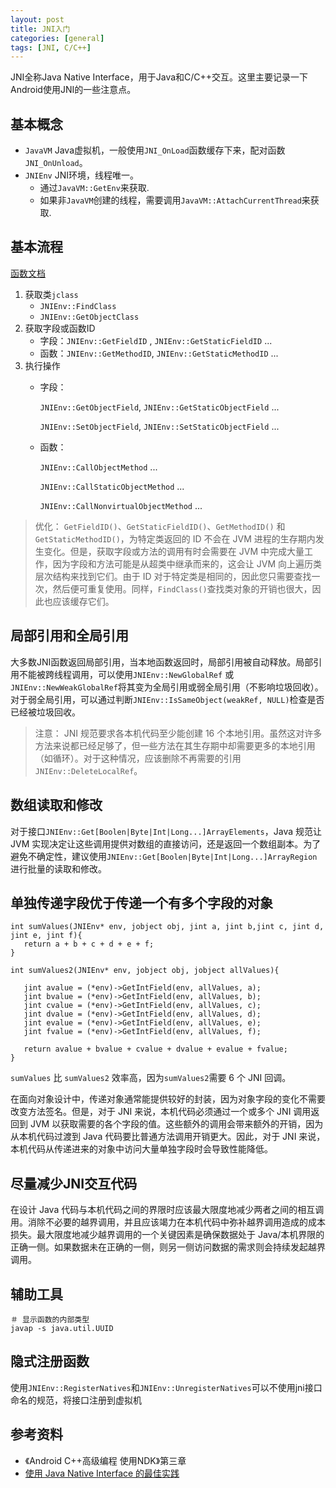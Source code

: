 ```yaml
---
layout: post
title: JNI入门
categories: [general]
tags: [JNI, C/C++]
---
```


JNI全称Java Native Interface，用于Java和C/C++交互。这里主要记录一下Android使用JNI的一些注意点。

## 基本概念

* `JavaVM` Java虚拟机，一般使用`JNI_OnLoad`函数缓存下来，配对函数`JNI_OnUnload`。 
* `JNIEnv` JNI环境，线程唯一。
	* 通过`JavaVM::GetEnv`来获取.
	* 如果非`JavaVM`创建的线程，需要调用`JavaVM::AttachCurrentThread`来获取.


## 基本流程

[函数文档](http://docs.oracle.com/javase/7/docs/technotes/guides/jni/spec/functions.html)

1. 获取类`jclass`
	* `JNIEnv::FindClass`
	* `JNIEnv::GetObjectClass`
2. 获取字段或函数ID
	* 字段：`JNIEnv::GetFieldID`	, `JNIEnv::GetStaticFieldID` ...
	* 函数：`JNIEnv::GetMethodID`, `JNIEnv::GetStaticMethodID` ...
3. 执行操作
	* 字段：
	
		`JNIEnv::GetObjectField`, `JNIEnv::GetStaticObjectField` ...
		
		`JNIEnv::SetObjectField`, `JNIEnv::SetStaticObjectField` ...
		
	* 函数：
		
		`JNIEnv::CallObjectMethod`  ...
		
		`JNIEnv::CallStaticObjectMethod`  ...
		
		`JNIEnv::CallNonvirtualObjectMethod`  ...

> 优化：
> `GetFieldID()`、`GetStaticFieldID()`、`GetMethodID()` 和 `GetStaticMethodID()`，为特定类返回的 ID 不会在 JVM 进程的生存期内发生变化。但是，获取字段或方法的调用有时会需要在 JVM 中完成大量工作，因为字段和方法可能是从超类中继承而来的，这会让 JVM 向上遍历类层次结构来找到它们。由于 ID 对于特定类是相同的，因此您只需要查找一次，然后便可重复使用。同样，`FindClass()`查找类对象的开销也很大，因此也应该缓存它们。

## 局部引用和全局引用
大多数JNI函数返回局部引用，当本地函数返回时，局部引用被自动释放。局部引用不能被跨线程调用，可以使用`JNIEnv::NewGlobalRef` 或 `JNIEnv::NewWeakGlobalRef`将其变为全局引用或弱全局引用（不影响垃圾回收）。
对于弱全局引用，可以通过判断`JNIEnv::IsSameObject(weakRef, NULL)`检查是否已经被垃圾回收。

> 注意：
> JNI 规范要求各本机代码至少能创建 16 个本地引用。虽然这对许多方法来说都已经足够了，但一些方法在其生存期中却需要更多的本地引用（如循环）。对于这种情况，应该删除不再需要的引用`JNIEnv::DeleteLocalRef`。

## 数组读取和修改
对于接口`JNIEnv::Get[Boolen|Byte|Int|Long...]ArrayElements`，Java 规范让 JVM 实现决定让这些调用提供对数组的直接访问，还是返回一个数组副本。为了避免不确定性，建议使用`JNIEnv::Get[Boolen|Byte|Int|Long...]ArrayRegion`进行批量的读取和修改。


## 单独传递字段优于传递一个有多个字段的对象

	int sumValues(JNIEnv* env, jobject obj, jint a, jint b,jint c, jint d, jint e, jint f){
	   return a + b + c + d + e + f;
	}
	
	int sumValues2(JNIEnv* env, jobject obj, jobject allValues){
	
	   jint avalue = (*env)->GetIntField(env, allValues, a);
	   jint bvalue = (*env)->GetIntField(env, allValues, b);
	   jint cvalue = (*env)->GetIntField(env, allValues, c);
	   jint dvalue = (*env)->GetIntField(env, allValues, d);
	   jint evalue = (*env)->GetIntField(env, allValues, e);
	   jint fvalue = (*env)->GetIntField(env, allValues, f);
	   
	   return avalue + bvalue + cvalue + dvalue + evalue + fvalue;
	}

`sumValues` 比 `sumValues2` 效率高，因为`sumValues2`需要 6 个 JNI 回调。

在面向对象设计中，传递对象通常能提供较好的封装，因为对象字段的变化不需要改变方法签名。但是，对于 JNI 来说，本机代码必须通过一个或多个 JNI 调用返回到 JVM 以获取需要的各个字段的值。这些额外的调用会带来额外的开销，因为从本机代码过渡到 Java 代码要比普通方法调用开销更大。因此，对于 JNI 来说，本机代码从传递进来的对象中访问大量单独字段时会导致性能降低。


## 尽量减少JNI交互代码
在设计 Java 代码与本机代码之间的界限时应该最大限度地减少两者之间的相互调用。消除不必要的越界调用，并且应该竭力在本机代码中弥补越界调用造成的成本损失。最大限度地减少越界调用的一个关键因素是确保数据处于 Java/本机界限的正确一侧。如果数据未在正确的一侧，则另一侧访问数据的需求则会持续发起越界调用。

## 辅助工具
	
	＃ 显示函数的内部类型
	javap -s java.util.UUID 
	
## 隐式注册函数
使用`JNIEnv::RegisterNatives`和`JNIEnv::UnregisterNatives`可以不使用jni接口命名的规范，将接口注册到虚拟机
	

## 参考资料 ##
* 《Android C++高级编程 使用NDK》第三章
* [使用 Java Native Interface 的最佳实践](http://www.ibm.com/developerworks/cn/java/j-jni/index.html)